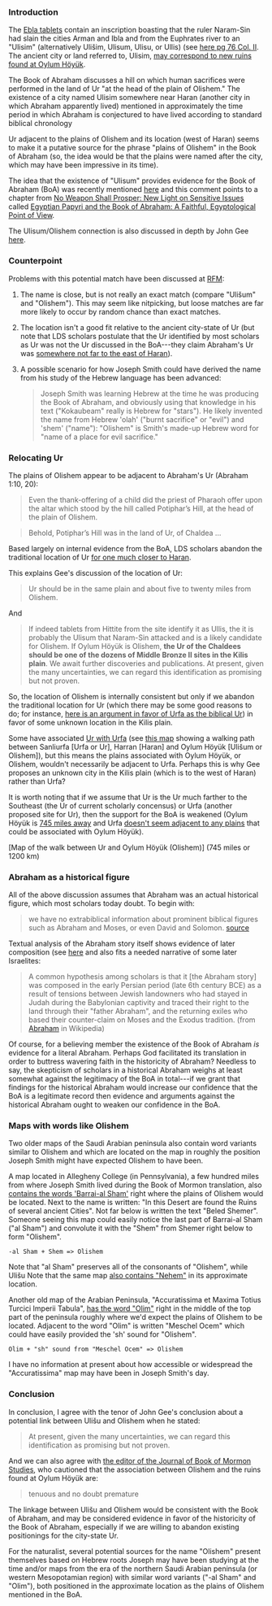 
### Introduction

The [Ebla tablets](https://en.wikipedia.org/wiki/Ebla_tablets) contain an inscription boasting that the ruler Naram-Sin had slain the cities Arman and Ibla and from the Euphrates river to an "Ulisim" (alternatively Ulišim, Ulisum, Ulisu, or Ullis) (see [here pg 76 Col. II](http://www.etana.org/sites/default/files/coretexts/20361.pdf).  The ancient city or land referred to, Ulisim, [may correspond to new ruins found at Oylum Höyük](http://www.hurriyetdailynews.com/prophet-abrahams-lost-city-found-in-turkeys-kilis-52591).

The Book of Abraham discusses a hill on which human sacrifices were performed in the land of Ur "at the head of the plain of Olishem."  The existence of a city named Ulisim somewhere near Haran (another city in which Abraham apparently lived) mentioned in approximately the time period in which Abraham is conjectured to have lived according to standard biblical chronology


Ur adjacent to the plains of Olishem and its location (west of Haran) seems to make it a putative source for the phrase "plains of Olishem" in the Book of Abraham (so, the idea would be that the plains were named after the city, which may have been impressive in its time).

The idea that the existence of "Ulisum" provides evidence for the Book of Abraham (BoA) was recently mentioned [here](https://np.reddit.com/r/latterdaysaints/comments/8oyb98/i_need_some_clarification/e07y53w/) and this comment points to a chapter from [No Weapon Shall Prosper: New Light on Sensitive Issues](https://rsc.byu.edu/award-winning/no-weapon-shall-prosper-new-light-sensitive-issues) called [Egyptian Papyri and the Book of Abraham: A Faithful, Egyptological Point of View](https://rsc.byu.edu/archived/no-weapon-shall-prosper/egyptian-papyri-and-book-abraham-faithful-egyptological-point-view).

The Ulisum/Olishem connection is also discussed in depth by John Gee [here](https://publications.mi.byu.edu/publications/jbms/22/2/9Gee_Olishem%20Discovered.pdf).

### Counterpoint

Problems with this potential match have been discussed at [RFM](https://www.exmormon.org/phorum/read.php?2,513409):

1. The name is close, but is not really an exact match (compare "Ulišum" and "Olishem").  This may seem like nitpicking, but loose matches are far more likely to occur by random chance than exact matches.
2. The location isn't a good fit relative to the ancient city-state of Ur (but note that LDS scholars postulate that the Ur identified by most scholars as Ur was not the Ur discussed in the BoA---they claim Abraham's Ur was [somewhere not far to the east of Haran](https://rsc.byu.edu/archived/pearl-great-price-revelations-god/where-was-ur-chaldees)).
3. A possible scenario for how Joseph Smith could have derived the name from his study of the Hebrew language has been advanced:

    > Joseph Smith was learning Hebrew at the time he was producing the Book of Abraham, and obviously using that knowledge in his text ("Kokaubeam" really is Hebrew for "stars"). He likely invented the name from Hebrew 'olah' ("burnt sacrifice" or "evil") and 'shem' ("name"): "Olishem" is Smith's made-up Hebrew word for "name of a place for evil sacrifice."

### Relocating Ur

The plains of Olishem appear to be adjacent to Abraham's Ur (Abraham 1:10, 20):

> Even the thank-offering of a child did the priest of Pharaoh offer upon the altar which stood by the hill called Potiphar’s Hill, at the head of the plain of Olishem.

> Behold, Potiphar’s Hill was in the land of Ur, of Chaldea ...

Based largely on internal evidence from the BoA, LDS scholars abandon the traditional location of Ur [for one much closer to Haran](https://rsc.byu.edu/archived/pearl-great-price-revelations-god/where-was-ur-chaldees).  

This explains Gee's discussion of the location of Ur:

> Ur should be in the same plain and about five to twenty miles from Olishem.

And

> If indeed tablets from Hittite from the site identify it as Ullis, the it is probably the Ulisum that Naram-Sin attacked and is a likely candidate for Olishem. If Oylum Höyük is Olishem, **the Ur of the Chaldees should be one of the dozens of Middle Bronze II sites in the Kilis plain**. We await further discoveries and publications. At present, given the many uncertainties, we can regard this identification as promising but not proven.

So, the location of Olishem is internally consistent but only if we abandon the traditional location for Ur (which there may be some good reasons to do; for instance, [here is an argument in favor of Urfa as the biblical Ur](http://www.accuracyingenesis.com/ur.html#journey)) in favor of some unknown location in the Kilis plain.

Some have associated [Ur with Urfa](http://www.accuracyingenesis.com/ur.html#journey) (see [this map](https://www.google.com/maps/dir/%C5%9Eanl%C4%B1urfa,+%C5%9Eanl%C4%B1urfa+Province,+Turkey/Harran,+%C5%9Eanl%C4%B1urfa+Province,+Turkey/Oylum+Mahallesi,+Oylum+H%C3%B6y%C3%BCk,+Kilis+Merkez%2FKilis,+Turkey/@35.1706292,37.9404716,421418a,35y,27.68t/data=!3m1!1e3!4m20!4m19!1m5!1m1!1s0x153471ebdc619091:0x8e788516b709466c!2m2!1d38.7955149!2d37.1674039!1m5!1m1!1s0x15343dad4905e597:0x6a17c99b458fad05!2m2!1d39.024276!2d36.863131!1m5!1m1!1s0x152fd17b391dd463:0xe0e1ee39ecfd0cce!2m2!1d37.1785498!2d36.6991866!3e2) showing a walking path between Sanliurfa [Urfa or Ur], Harran [Haran] and Oylum Höyük [Ulišum or Olishem]), but this means the plains associated with Oylum Höyük, or Olishem, wouldn't necessarily be adjacent to Urfa.  Perhaps this is why Gee proposes an unknown city in the Kilis plain (which is to the west of Haran) rather than Urfa?

It is worth noting that if we assume that Ur is the Ur much farther to the Southeast (the Ur of current scholarly concensus) or Urfa (another proposed site for Ur), then the support for the BoA is weakened (Oylum Höyük is [745 miles away](https://www.google.com/maps/dir/%C5%9Eanl%C4%B1urfa,+%C5%9Eanl%C4%B1urfa+Province,+Turkey/Harran,+%C5%9Eanl%C4%B1urfa+Province,+Turkey/Oylum+Mahallesi,+Oylum+H%C3%B6y%C3%BCk,+Kilis+Merkez%2FKilis,+Turkey/@35.1706292,37.9404716,421418a,35y,27.68t/data=!3m1!1e3!4m20!4m19!1m5!1m1!1s0x153471ebdc619091:0x8e788516b709466c!2m2!1d38.7955149!2d37.1674039!1m5!1m1!1s0x15343dad4905e597:0x6a17c99b458fad05!2m2!1d39.024276!2d36.863131!1m5!1m1!1s0x152fd17b391dd463:0xe0e1ee39ecfd0cce!2m2!1d37.1785498!2d36.6991866!3e2) and Urfa [doesn't seem adjacent to any plains](https://www.google.com/maps/dir/%C5%9Eanl%C4%B1urfa,+%C5%9Eanl%C4%B1urfa+Province,+Turkey/Harran,+%C5%9Eanl%C4%B1urfa+Province,+Turkey/Oylum+Mahallesi,+Oylum+H%C3%B6y%C3%BCk,+Kilis+Merkez%2FKilis,+Turkey/@35.1706292,37.9404716,421418a,35y,27.68t/data=!3m1!1e3!4m20!4m19!1m5!1m1!1s0x153471ebdc619091:0x8e788516b709466c!2m2!1d38.7955149!2d37.1674039!1m5!1m1!1s0x15343dad4905e597:0x6a17c99b458fad05!2m2!1d39.024276!2d36.863131!1m5!1m1!1s0x152fd17b391dd463:0xe0e1ee39ecfd0cce!2m2!1d37.1785498!2d36.6991866!3e2) that could be associated with Oylum Höyük).

[Map of the walk between Ur and Oylum Höyük (Olishem)] (745 miles or 1200 km)

### Abraham as a historical figure

All of the above discussion assumes that Abraham was an actual historical figure, which most scholars today doubt.  To begin with:

> we have no extrabiblical information about prominent biblical figures such as Abraham and Moses, or even David and Solomon. [source](https://books.google.com/books?id=hd28MdGNyTYC&q=Abraham#v=snippet&q=Abraham&f=false)

Textual analysis of the Abraham story itself shows evidence of later composition (see [here](https://books.google.com/books?id=7cdy67ZvzdkC&q=Abraham#v=snippet&q=Abraham&f=false) and also fits a needed narrative of some later Israelites:

> A common hypothesis among scholars is that it [the Abraham story] was composed in the early Persian period (late 6th century BCE) as a result of tensions between Jewish landowners who had stayed in Judah during the Babylonian captivity and traced their right to the land through their "father Abraham", and the returning exiles who based their counter-claim on Moses and the Exodus tradition.  (from [Abraham](https://en.wikipedia.org/wiki/Abraham) in Wikipedia)

Of course, for a believing member the existence of the Book of Abraham _is_ evidence for a literal Abraham.  Perhaps God facilitated its translation in order to buttress wavering faith in the historicity of Abraham?  Needless to say, the skepticism of scholars in a historical Abraham weighs at least somewhat against the legitimacy of the BoA in total---if we grant that findings for the historical Abraham would increase our confidence that the BoA is a legitimate record then evidence and arguments against the historical Abraham ought to weaken our confidence in the BoA.

### Maps with words like Olishem

Two older maps of the Saudi Arabian peninsula also contain word variants similar to Olishem and which are located on the map in roughly the position Joseph Smith might have expected Olishem to have been.

A map located in Allegheny College (in Pennsylvania), a few hundred miles from where Joseph Smith lived during the Book of Mormon translation, also [contains the words 'Barrai-al Sham'](https://github.com/faenrandir/a_careful_examination/raw/5aa4bfdd683471d1619294ac5f38a5793b238f75/documents/book_of_abraham/olishem/barrai-alSham.png) right where the plains of Olishem would be located.  Next to the name is written: "In this Desert are found the Ruins of several ancient Cities".  Not far below is written the text "Beled Shemer".  Someone seeing this map could easily notice the last part of Barrai-al Sham ("al Sham") and convolute it with the "Shem" from Shemer right below to form "Olishem".

    -al Sham + Shem => Olishem

Note that "al Sham" preserves all of the consonants of "Olishem", while Ulišu
Note that the same map [also contains "Nehem"](https://github.com/faenrandir/a_careful_examination/raw/5aa4bfdd683471d1619294ac5f38a5793b238f75/documents/book_of_abraham/olishem/barrai-alSham_and_Nehem.png) in its approximate location.

Another old map of the Arabian Peninsula, "Accuratissima et Maxima Totius Turcici Imperii Tabula", [has the word "Olim"](https://github.com/faenrandir/a_careful_examination/raw/94faa49f147c2ae8137c58e111ee400bdac490e2/documents/book_of_abraham/olishem/Accuratissima_et_Maxima_Totius_Turcici_Imperii_Tabula.png) right in the middle of the top part of the peninsula roughly where we'd expect the plains of Olishem to be located.  Adjacent to the word "Olim" is written "Meschel Ocem" which could have easily provided the 'sh' sound for "Olishem".

    Olim + "sh" sound from "Meschel Ocem" => Olishem

I have no information at present about how accessible or widespread the "Accuratissima" map may have been in Joseph Smith's day.

### Conclusion

In conclusion, I agree with the tenor of John Gee's conclusion about a potential link between Ulišu and Olishem when he stated:

> At present, given the many uncertainties, we can regard this identification as promising but not proven.

And we can also agree with [the editor of the Journal of Book of Mormon Studies](https://publications.mi.byu.edu/publications/jbms/22/2/9Gee_Olishem%20Discovered.pdf), who cautioned that the association between Olishem and the ruins found at Oylum Höyük are:

> tenuous and no doubt premature

The linkage between Ulišu and Olishem would be consistent with the Book of Abraham, and may be considered evidence in favor of the historicity of the Book of Abraham, especially if we are willing to abandon existing positionings for the city-state Ur.

For the naturalist, several potential sources for the name "Olishem" present themselves based on Hebrew roots Joseph may have been studying at the time and/or maps from the era of the northern Saudi Arabian peninsula (or western Mesopotamian region) with similar word variants ("-al Sham" and "Olim"), both positioned in the approximate location as the plains of Olishem mentioned in the BoA.
